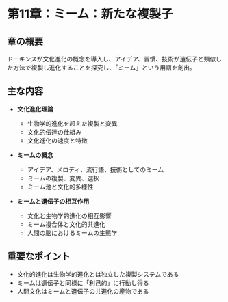# 第11章：ミーム：新たな複製子

## 章の概要
ドーキンスが文化進化の概念を導入し、アイデア、習慣、技術が遺伝子と類似した方法で複製し進化することを探究し、「ミーム」という用語を創出。

## 主な内容
- **文化進化理論**
  - 生物学的進化を超えた複製と変異
  - 文化的伝達の仕組み
  - 文化進化の速度と特徴

- **ミームの概念**
  - アイデア、メロディ、流行語、技術としてのミーム
  - ミームの複製、変異、選択
  - ミーム池と文化的多様性

- **ミームと遺伝子の相互作用**
  - 文化と生物学的進化の相互影響
  - ミーム複合体と文化的共進化
  - 人間の脳におけるミームの生態学

## 重要なポイント
- 文化的進化は生物学的進化とは独立した複製システムである
- ミームは遺伝子と同様に「利己的」に行動し得る
- 人間文化はミームと遺伝子の共進化の産物である